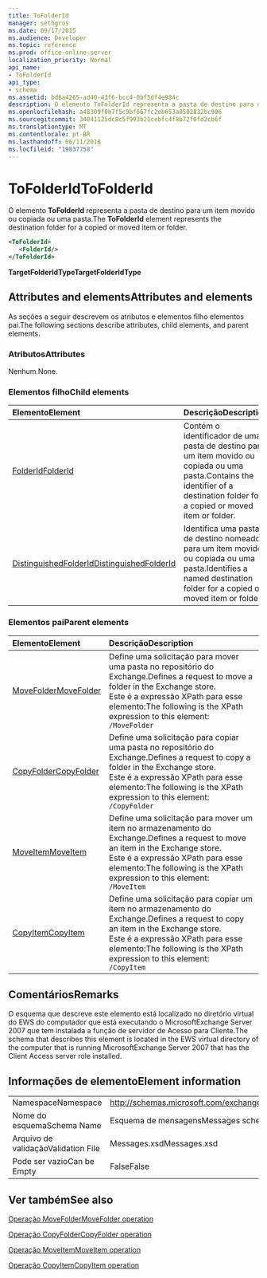 ```yaml
---
title: ToFolderId
manager: sethgros
ms.date: 09/17/2015
ms.audience: Developer
ms.topic: reference
ms.prod: office-online-server
localization_priority: Normal
api_name:
- ToFolderId
api_type:
- schema
ms.assetid: bd6a4265-ad40-43f6-bcc4-0bf5df4e984c
description: O elemento ToFolderId representa a pasta de destino para um item movido ou copiada ou uma pasta.
ms.openlocfilehash: a48309f0b7f5c9bf667fc2eb653a0502832bc996
ms.sourcegitcommit: 34041125dc8c5f993b21cebfc4f8b72f0fd2cb6f
ms.translationtype: MT
ms.contentlocale: pt-BR
ms.lasthandoff: 06/11/2018
ms.locfileid: "19837758"
---
```

# <a name="tofolderid"></a><span data-ttu-id="ae2da-103">ToFolderId</span><span class="sxs-lookup"><span data-stu-id="ae2da-103">ToFolderId</span></span>

<span data-ttu-id="ae2da-104">O elemento **ToFolderId** representa a pasta de destino para um item movido ou copiada ou uma pasta.</span><span class="sxs-lookup"><span data-stu-id="ae2da-104">The **ToFolderId** element represents the destination folder for a copied or moved item or folder.</span></span> 
  
```xml
<ToFolderId>
   <FolderId/>
</ToFolderId>
```

 <span data-ttu-id="ae2da-105">**TargetFolderIdType**</span><span class="sxs-lookup"><span data-stu-id="ae2da-105">**TargetFolderIdType**</span></span>
## <a name="attributes-and-elements"></a><span data-ttu-id="ae2da-106">Attributes and elements</span><span class="sxs-lookup"><span data-stu-id="ae2da-106">Attributes and elements</span></span>

<span data-ttu-id="ae2da-107">As seções a seguir descrevem os atributos e elementos filho elementos pai.</span><span class="sxs-lookup"><span data-stu-id="ae2da-107">The following sections describe attributes, child elements, and parent elements.</span></span>
  
### <a name="attributes"></a><span data-ttu-id="ae2da-108">Atributos</span><span class="sxs-lookup"><span data-stu-id="ae2da-108">Attributes</span></span>

<span data-ttu-id="ae2da-109">Nenhum.</span><span class="sxs-lookup"><span data-stu-id="ae2da-109">None.</span></span>
  
### <a name="child-elements"></a><span data-ttu-id="ae2da-110">Elementos filho</span><span class="sxs-lookup"><span data-stu-id="ae2da-110">Child elements</span></span>

|<span data-ttu-id="ae2da-111">**Elemento**</span><span class="sxs-lookup"><span data-stu-id="ae2da-111">**Element**</span></span>|<span data-ttu-id="ae2da-112">**Descrição**</span><span class="sxs-lookup"><span data-stu-id="ae2da-112">**Description**</span></span>|
|:-----|:-----|
|[<span data-ttu-id="ae2da-113">FolderId</span><span class="sxs-lookup"><span data-stu-id="ae2da-113">FolderId</span></span>](folderid.md) <br/> |<span data-ttu-id="ae2da-114">Contém o identificador de uma pasta de destino para um item movido ou copiada ou uma pasta.</span><span class="sxs-lookup"><span data-stu-id="ae2da-114">Contains the identifier of a destination folder for a copied or moved item or folder.</span></span>  <br/> |
|[<span data-ttu-id="ae2da-115">DistinguishedFolderId</span><span class="sxs-lookup"><span data-stu-id="ae2da-115">DistinguishedFolderId</span></span>](distinguishedfolderid.md) <br/> |<span data-ttu-id="ae2da-116">Identifica uma pasta de destino nomeado para um item movido ou copiada ou uma pasta.</span><span class="sxs-lookup"><span data-stu-id="ae2da-116">Identifies a named destination folder for a copied or moved item or folder.</span></span>  <br/> |
   
### <a name="parent-elements"></a><span data-ttu-id="ae2da-117">Elementos pai</span><span class="sxs-lookup"><span data-stu-id="ae2da-117">Parent elements</span></span>

|<span data-ttu-id="ae2da-118">**Elemento**</span><span class="sxs-lookup"><span data-stu-id="ae2da-118">**Element**</span></span>|<span data-ttu-id="ae2da-119">**Descrição**</span><span class="sxs-lookup"><span data-stu-id="ae2da-119">**Description**</span></span>|
|:-----|:-----|
|[<span data-ttu-id="ae2da-120">MoveFolder</span><span class="sxs-lookup"><span data-stu-id="ae2da-120">MoveFolder</span></span>](movefolder.md) <br/> |<span data-ttu-id="ae2da-121">Define uma solicitação para mover uma pasta no repositório do Exchange.</span><span class="sxs-lookup"><span data-stu-id="ae2da-121">Defines a request to move a folder in the Exchange store.</span></span>  <br/> <span data-ttu-id="ae2da-122">Este é a expressão XPath para esse elemento:</span><span class="sxs-lookup"><span data-stu-id="ae2da-122">The following is the XPath expression to this element:</span></span>  <br/>  `/MoveFolder` <br/> |
|[<span data-ttu-id="ae2da-123">CopyFolder</span><span class="sxs-lookup"><span data-stu-id="ae2da-123">CopyFolder</span></span>](copyfolder.md) <br/> |<span data-ttu-id="ae2da-124">Define uma solicitação para copiar uma pasta no repositório do Exchange.</span><span class="sxs-lookup"><span data-stu-id="ae2da-124">Defines a request to copy a folder in the Exchange store.</span></span>  <br/> <span data-ttu-id="ae2da-125">Este é a expressão XPath para esse elemento:</span><span class="sxs-lookup"><span data-stu-id="ae2da-125">The following is the XPath expression to this element:</span></span>  <br/>  `/CopyFolder` <br/> |
|[<span data-ttu-id="ae2da-126">MoveItem</span><span class="sxs-lookup"><span data-stu-id="ae2da-126">MoveItem</span></span>](moveitem.md) <br/> |<span data-ttu-id="ae2da-127">Define uma solicitação para mover um item no armazenamento do Exchange.</span><span class="sxs-lookup"><span data-stu-id="ae2da-127">Defines a request to move an item in the Exchange store.</span></span>  <br/> <span data-ttu-id="ae2da-128">Este é a expressão XPath para esse elemento:</span><span class="sxs-lookup"><span data-stu-id="ae2da-128">The following is the XPath expression to this element:</span></span>  <br/>  `/MoveItem` <br/> |
|[<span data-ttu-id="ae2da-129">CopyItem</span><span class="sxs-lookup"><span data-stu-id="ae2da-129">CopyItem</span></span>](copyitem.md) <br/> |<span data-ttu-id="ae2da-130">Define uma solicitação para copiar um item no armazenamento do Exchange.</span><span class="sxs-lookup"><span data-stu-id="ae2da-130">Defines a request to copy an item in the Exchange store.</span></span>  <br/> <span data-ttu-id="ae2da-131">Este é a expressão XPath para esse elemento:</span><span class="sxs-lookup"><span data-stu-id="ae2da-131">The following is the XPath expression to this element:</span></span>  <br/>  `/CopyItem` <br/> |
   
## <a name="remarks"></a><span data-ttu-id="ae2da-132">Comentários</span><span class="sxs-lookup"><span data-stu-id="ae2da-132">Remarks</span></span>

<span data-ttu-id="ae2da-133">O esquema que descreve este elemento está localizado no diretório virtual do EWS do computador que está executando o MicrosoftExchange Server 2007 que tem instalada a função de servidor de Acesso para Cliente.</span><span class="sxs-lookup"><span data-stu-id="ae2da-133">The schema that describes this element is located in the EWS virtual directory of the computer that is running MicrosoftExchange Server 2007 that has the Client Access server role installed.</span></span>
  
## <a name="element-information"></a><span data-ttu-id="ae2da-134">Informações de elemento</span><span class="sxs-lookup"><span data-stu-id="ae2da-134">Element information</span></span>

|||
|:-----|:-----|
|<span data-ttu-id="ae2da-135">Namespace</span><span class="sxs-lookup"><span data-stu-id="ae2da-135">Namespace</span></span>  <br/> |http://schemas.microsoft.com/exchange/services/2006/messages  <br/> |
|<span data-ttu-id="ae2da-136">Nome do esquema</span><span class="sxs-lookup"><span data-stu-id="ae2da-136">Schema Name</span></span>  <br/> |<span data-ttu-id="ae2da-137">Esquema de mensagens</span><span class="sxs-lookup"><span data-stu-id="ae2da-137">Messages schema</span></span>  <br/> |
|<span data-ttu-id="ae2da-138">Arquivo de validação</span><span class="sxs-lookup"><span data-stu-id="ae2da-138">Validation File</span></span>  <br/> |<span data-ttu-id="ae2da-139">Messages.xsd</span><span class="sxs-lookup"><span data-stu-id="ae2da-139">Messages.xsd</span></span>  <br/> |
|<span data-ttu-id="ae2da-140">Pode ser vazio</span><span class="sxs-lookup"><span data-stu-id="ae2da-140">Can be Empty</span></span>  <br/> |<span data-ttu-id="ae2da-141">False</span><span class="sxs-lookup"><span data-stu-id="ae2da-141">False</span></span>  <br/> |
   
## <a name="see-also"></a><span data-ttu-id="ae2da-142">Ver também</span><span class="sxs-lookup"><span data-stu-id="ae2da-142">See also</span></span>



[<span data-ttu-id="ae2da-143">Operação MoveFolder</span><span class="sxs-lookup"><span data-stu-id="ae2da-143">MoveFolder operation</span></span>](movefolder-operation.md)
  
[<span data-ttu-id="ae2da-144">Operação CopyFolder</span><span class="sxs-lookup"><span data-stu-id="ae2da-144">CopyFolder operation</span></span>](copyfolder-operation.md)
  
[<span data-ttu-id="ae2da-145">Operação MoveItem</span><span class="sxs-lookup"><span data-stu-id="ae2da-145">MoveItem operation</span></span>](moveitem-operation.md)
  
[<span data-ttu-id="ae2da-146">Operação CopyItem</span><span class="sxs-lookup"><span data-stu-id="ae2da-146">CopyItem operation</span></span>](copyitem-operation.md)

